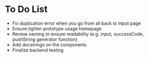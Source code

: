 # To Do List

- Fix duplication error when you go from all back to input page
- Ensure tighter prototype usage homepage
- Review naming to ensure readability (e.g. input, successCode, pushString generator function)
- Add docstrings on the components
- Finalize backend testing